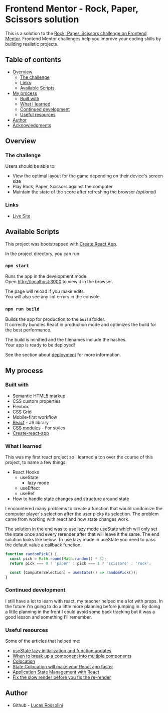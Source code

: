 # Frontend Mentor - Rock, Paper, Scissors solution

This is a solution to the [Rock, Paper, Scissors challenge on Frontend Mentor](https://www.frontendmentor.io/challenges/rock-paper-scissors-game-pTgwgvgH). Frontend Mentor challenges help you improve your coding skills by building realistic projects. 

## Table of contents

- [Overview](#overview)
  - [The challenge](#the-challenge)
  - [Links](#links)
  - [Available Scripts](#available-scripts)
- [My process](#my-process)
  - [Built with](#built-with)
  - [What I learned](#what-i-learned)
  - [Continued development](#continued-development)
  - [Useful resources](#useful-resources)
- [Author](#author)
- [Acknowledgments](#acknowledgments)


## Overview

### The challenge

Users should be able to:

- View the optimal layout for the game depending on their device's screen size
- Play Rock, Paper, Scissors against the computer
- Maintain the state of the score after refreshing the browser _(optional)_

### Links

- [Live Site](###)


## Available Scripts
This project was bootstrapped with [Create React App](https://github.com/facebook/create-react-app).

In the project directory, you can run:

### `npm start`

Runs the app in the development mode.\
Open [http://localhost:3000](http://localhost:3000) to view it in the browser.

The page will reload if you make edits.\
You will also see any lint errors in the console.

### `npm run build`

Builds the app for production to the `build` folder.\
It correctly bundles React in production mode and optimizes the build for the best performance.

The build is minified and the filenames include the hashes.\
Your app is ready to be deployed!

See the section about [deployment](https://facebook.github.io/create-react-app/docs/deployment) for more information.



## My process

### Built with

- Semantic HTML5 markup
- CSS custom properties
- Flexbox
- CSS Grid
- Mobile-first workflow
- [React](https://reactjs.org/) - JS library
- [CSS modules](https://github.com/css-modules/css-modules) - For styles
- [Create-react-app](https://create-react-app.dev/)

### What I learned

This was my first react project so I learned a ton over the course of this project, to name a few things:
  - React Hooks
      - useState
         - lazy mode
      - useEffect
      - useRef
  - How to handle state changes and structure around state

I encountered many problems to create a function that would randomize the computer player's selection after the user picks its selection. The problem came from working with react and how state changes work.

 The solution in the end was to use lazy mode useState which will only set the state once and every rerender after that will leave it the same. The end solution looks like below. To use lazy mode in useState you need to pass the default value a callback function.

```js
function randomPick() {
  const pick = Math.round(Math.random() * 3);
  return pick === 0 ? 'paper' : pick === 1 ? 'scissors' : 'rock';

  const [ComputerSelection] = useState(() => randomPick());
}
```

### Continued development

 I still have a lot to learn with react, my teacher helped me a lot with props. In the future i'm going to do a little more planning before jumping in. By doing a little planning in the front I could avoid some back tracking but it was a good lesson and something I'll remember.

### Useful resources

Some of the articles that helped me:

- [useState lazy initialization and function updates](https://kentcdodds.com/blog/use-state-lazy-initialization-and-function-updates)
- [When to break up a component into multiple components](https://kentcdodds.com/blog/when-to-break-up-a-component-into-multiple-components)
- [Colocation](https://kentcdodds.com/blog/colocation)
- [State Colocation will make your React app faster](https://kentcdodds.com/blog/state-colocation-will-make-your-react-app-faster)
- [Application State Management with React](https://kentcdodds.com/blog/application-state-management-with-react)
- [Fix the slow render before you fix the re-render](https://kentcdodds.com/blog/fix-the-slow-render-before-you-fix-the-re-render)

## Author

- Github - [Lucas Rossolini](https://github.com/lucas-rossolini)



